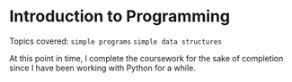 # Introduction to Programming

Topics covered: `simple programs` `simple data structures`

At this point in time, I complete the coursework for the sake of completion since I have been working with Python for a while.

